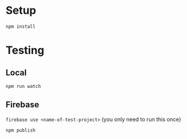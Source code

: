 # Setup
`npm install`
# Testing
## Local
`npm run watch`
## Firebase
`firebase use <name-of-test-project>` (you only need to run this once)

`npm publish`
